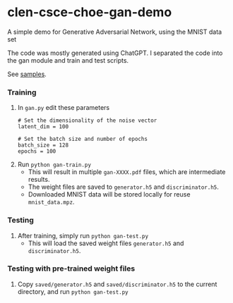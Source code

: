 # clen-csce-choe-gan-demo

A simple demo for Generative Adversarial Network, using the MNIST data set

The code was mostly generated using ChatGPT. I separated the code into the gan module and train and test scripts. 

See [samples](samples).

### Training

1. In `gan.py` edit these parameters
	```
	# Set the dimensionality of the noise vector
	latent_dim = 100

	# Set the batch size and number of epochs
	batch_size = 128
	epochs = 100
	```
2. Run `python gan-train.py`
   - This will result in multiple `gan-XXXX.pdf` files, which are intermediate results.
   - The weight files are saved to `generator.h5` and `discriminator.h5`.
   - Downloaded MNIST data will be stored locally for reuse `mnist_data.mpz`.

### Testing

1. After training, simply run `python gan-test.py`
   - This will load the saved weight files `generator.h5` and `discriminator.h5`.

### Testing with pre-trained weight files

1. Copy `saved/generator.h5` and `saved/discriminator.h5` to the current directory, and run
`python gan-test.py`

